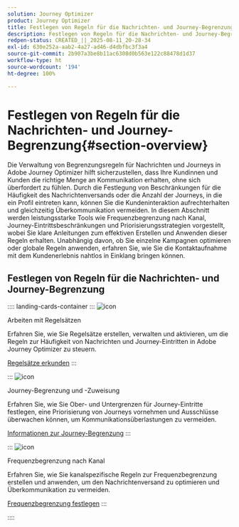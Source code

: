 ```yaml
---
solution: Journey Optimizer
product: Journey Optimizer
title: Festlegen von Regeln für die Nachrichten- und Journey-Begrenzung
description: Festlegen von Regeln für die Nachrichten- und Journey-Begrenzung
redpen-status: CREATED_||_2025-08-11_20-28-34
exl-id: 630e252a-aab2-4a27-ad46-d4dbfbc3f3a4
source-git-commit: 2b907a3be8b11ac6308d0b563e122c88478d1d37
workflow-type: ht
source-wordcount: '194'
ht-degree: 100%

---
```


# Festlegen von Regeln für die Nachrichten- und Journey-Begrenzung{#section-overview}

Die Verwaltung von Begrenzungsregeln für Nachrichten und Journeys in Adobe Journey Optimizer hilft sicherzustellen, dass Ihre Kundinnen und Kunden die richtige Menge an Kommunikation erhalten, ohne sich überfordert zu fühlen. Durch die Festlegung von Beschränkungen für die Häufigkeit des Nachrichtenversands oder die Anzahl der Journeys, in die ein Profil eintreten kann, können Sie die Kundeninteraktion aufrechterhalten und gleichzeitig Überkommunikation vermeiden. In diesem Abschnitt werden leistungsstarke Tools wie Frequenzbegrenzung nach Kanal, Journey-Eintrittsbeschränkungen und Priorisierungsstrategien vorgestellt, wobei Sie klare Anleitungen zum effektiven Erstellen und Anwenden dieser Regeln erhalten. Unabhängig davon, ob Sie einzelne Kampagnen optimieren oder globale Regeln anwenden, erfahren Sie, wie Sie die Kontaktaufnahme mit dem Kundenerlebnis nahtlos in Einklang bringen können.

## Festlegen von Regeln für die Nachrichten- und Journey-Begrenzung

:::: landing-cards-container
:::
![icon](https://cdn.experienceleague.adobe.com/icons/gear.svg?lang=de)

Arbeiten mit Regelsätzen

Erfahren Sie, wie Sie Regelsätze erstellen, verwalten und aktivieren, um die Regeln zur Häufigkeit von Nachrichten und Journey-Eintritten in Adobe Journey Optimizer zu steuern.

[Regelsätze erkunden](../using/conflict-prioritization/rule-sets.md)
:::

:::
![icon](https://cdn.experienceleague.adobe.com/icons/list-check.svg?lang=de)

Journey-Begrenzung und -Zuweisung

Erfahren Sie, wie Sie Ober- und Untergrenzen für Journey-Eintritte festlegen, eine Priorisierung von Journeys vornehmen und Ausschlüsse überwachen können, um Kommunikationsüberlastungen zu vermeiden.

[Informationen zur Journey-Begrenzung](../using/conflict-prioritization/journey-capping.md)
:::

:::
![icon](https://cdn.experienceleague.adobe.com/icons/circle-play.svg?lang=de)

Frequenzbegrenzung nach Kanal

Erfahren Sie, wie Sie kanalspezifische Regeln zur Frequenzbegrenzung erstellen und anwenden, um den Nachrichtenversand zu optimieren und Überkommunikation zu vermeiden.

[Frequenzbegrenzung festlegen](../using/conflict-prioritization/channel-capping.md)
:::

::::
